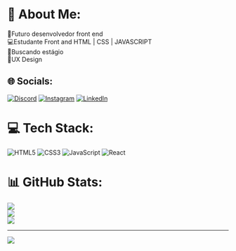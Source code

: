 # 💫 About Me:
🚀Futuro desenvolvedor front end<br>💻Estudante Front and HTML | CSS | JAVASCRIPT<br>📝Buscando estágio<br>🎨UX Design 


## 🌐 Socials:
[![Discord](https://img.shields.io/badge/Discord-%237289DA.svg?logo=discord&logoColor=white)](https://discord.gg/fernandoholtz#6949) [![Instagram](https://img.shields.io/badge/Instagram-%23E4405F.svg?logo=Instagram&logoColor=white)](https://instagram.com/fernandoholtzventura) [![LinkedIn](https://img.shields.io/badge/LinkedIn-%230077B5.svg?logo=linkedin&logoColor=white)](https://linkedin.com/in/https://www.linkedin.com/in/fernando-holtz-ventura-9b964a91/) 

# 💻 Tech Stack:
![HTML5](https://img.shields.io/badge/html5-%23E34F26.svg?style=for-the-badge&logo=html5&logoColor=white) ![CSS3](https://img.shields.io/badge/css3-%231572B6.svg?style=for-the-badge&logo=css3&logoColor=white) ![JavaScript](https://img.shields.io/badge/javascript-%23323330.svg?style=for-the-badge&logo=javascript&logoColor=%23F7DF1E) ![React](https://img.shields.io/badge/react-%2320232a.svg?style=for-the-badge&logo=react&logoColor=%2361DAFB)
# 📊 GitHub Stats:
![](https://github-readme-stats.vercel.app/api?username=fernandoholtz&theme=radical&hide_border=false&include_all_commits=false&count_private=false)<br/>
![](https://github-readme-streak-stats.herokuapp.com/?user=fernandoholtz&theme=radical&hide_border=false)<br/>
![](https://github-readme-stats.vercel.app/api/top-langs/?username=fernandoholtz&theme=radical&hide_border=false&include_all_commits=false&count_private=false&layout=compact)

---
[![](https://visitcount.itsvg.in/api?id=fernandoholtz&icon=0&color=0)](https://visitcount.itsvg.in)

<!-- Proudly created with GPRM ( https://gprm.itsvg.in ) -->